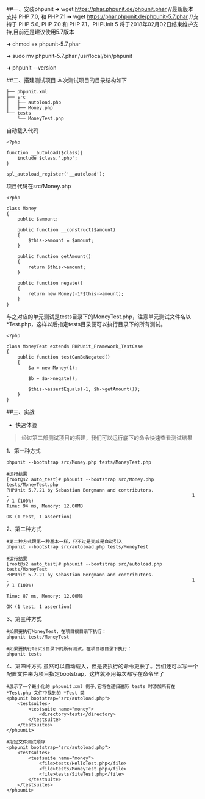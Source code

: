 ##一、安装phpunit
➜ wget https://phar.phpunit.de/phpunit.phar //最新版本支持 PHP 7.0, 和 PHP 7.1
➜ wget https://phar.phpunit.de/phpunit-5.7.phar //支持于 PHP 5.6, PHP 7.0 和 PHP 7.1，PHPUnit 5 将于2018年02月02日结束维护支持,目前还是建议使用5.7版本

➜ chmod +x phpunit-5.7.phar

➜ sudo mv phpunit-5.7.phar /usr/local/bin/phpunit

➜ phpunit --version

##二、搭建测试项目
本次测试项目的目录结构如下
```
├── phpunit.xml
├── src
│   ├── autoload.php
│   ├── Money.php
└── tests
    └── MoneyTest.php
```
自动载入代码
```
<?php

function __autoload($class){
    include $class.'.php';
}

spl_autoload_register('__autoload');
```
项目代码在src/Money.php
```
<?php

class Money
{
    public $amount;

    public function __construct($amount)
    {
        $this->amount = $amount;
    }

    public function getAmount()
    {
        return $this->amount;
    }

    public function negate()
    {
        return new Money(-1*$this->amount);
    }
}
```
与之对应的单元测试是tests目录下的MoneyTest.php，注意单元测试文件名以*Test.php，这样以后指定tests目录便可以执行目录下的所有测试。
```
<?php

class MoneyTest extends PHPUnit_Framework_TestCase
{
    public function testCanBeNegated()
    {
        $a = new Money(1);

        $b = $a->negate();

        $this->assertEquals(-1, $b->getAmount());
    }
}
```
##三、实战
* 快速体验

> 经过第二部测试项目的搭建，我们可以运行底下的命令快速查看测试结果

1、第一种方式
```
phpunit --bootstrap src/Money.php tests/MoneyTest.php

#运行结果
[root@s2 auto_test]# phpunit --bootstrap src/Money.php tests/MoneyTest.php 
PHPUnit 5.7.21 by Sebastian Bergmann and contributors.
.                                                                   1 / 1 (100%)
Time: 94 ms, Memory: 12.00MB

OK (1 test, 1 assertion)
```
2、第二种方式
```
#第二种方式跟第一种基本一样，只不过是变成是自动引入
phpunit --bootstrap src/autoload.php tests/MoneyTest

#运行结果
[root@s2 auto_test]# phpunit --bootstrap src/autoload.php tests/MoneyTest
PHPUnit 5.7.21 by Sebastian Bergmann and contributors.
.                                                                   1 / 1 (100%)

Time: 87 ms, Memory: 12.00MB

OK (1 test, 1 assertion)
```
3、第三种方式
```
#如果要执行MoneyTest，在项目根目录下执行：
phpunit tests/MoneyTest

#如果要执行tests目录下的所有测试，在项目根目录下执行：
phpunit tests
```
4、第四种方式
虽然可以自动载入，但是要执行的命令更长了。我们还可以写一个配置文件来为项目指定bootstrap，这样就不用每次都写在命令里了
```
#展示了一个最小化的 phpunit.xml 例子,它将在递归遍历 tests 时添加所有在 *Test.php 文件中找到的 *Test 类
<phpunit bootstrap="src/autoload.php">
    <testsuites>
        <testsuite name="money">
            <directory>tests</directory>
        </testsuite>
    </testsuites>
</phpunit>

#指定文件测试顺序
<phpunit bootstrap="src/autoload.php">
    <testsuites>
        <testsuite name="money">
            <file>tests/HelloTest.php</file>
            <file>tests/MoneyTest.php</file>
            <file>tests/SiteTest.php</file>
        </testsuite>
    </testsuites>
</phpunit>
```

